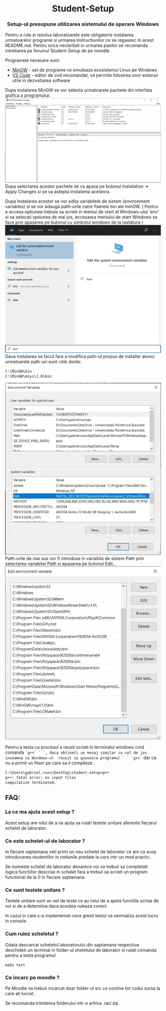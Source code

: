 <h1 align="center">Student-Setup</h1>
<h3 align="center">Setup-ul presupune utilizarea sistemului de operare Windows</h3>

Pentru a rula si rezolva laboratoarele este obligatorie instalarea urmatoarelor programe si urmarea instructiunilor ce se regasesc in acest README.md. Pentru orice neclaritati in urmarea pasilor se recomanda intrebarea pe forumul Student-Setup de pe moodle.

Programele necesare sunt:
 - [MinGW](https://sourceforge.net/projects/mingw/) - set de programe ce emuleaza ecosistemul Linux pe Windows
 - [VS Code](https://code.visualstudio.com/) - editor de cod recomandat, ce permite folosirea unor extensii utile in dezvoltarea software

 Dupa instalarea MinGW se vor selecta urmatoarele pachete din interfata grafica a programului:
 <img src="./resources/minGW.jpg">
Dupa selectarea acestor pachete se va apasa pe butonul Instalation -> Apply Changes si se va astepta instalarea acestora.

Dupa instalarea acestor se vor edita variabilele de sistem (environment variables) si se vor adauga path-urile catre fiserele bin ale minGW. ( Pentru a accesa optiunea trebuie sa scrieti in meniul de start al Windows-ului 'env' si sa selecati optiunea de mai jos, accesarea meniului de start Windows se face prin apasarea pe butonul cu simbolul windows de la tastatura )
<img src="./resources/envp0.jpg">
Daca instalarea sa facut fara a modifica path-ul propus de installer atunci urmatoarele path-uri sunt cele dorite:

``` 
C:\MinGW\bin
C:\MinGW\msys\1.0\bin
```

<img src="./resources/envp2.jpg">
Path-urile de mai sus vor fi introduse in variabila de sistem Path prin selectarea variabilei Path si apasarea pe butonul Edit...
<img src="./resources/envp3.jpg">

Pentru a testa ca procesul a reusit scrieti in terminalul windows cmd comanda `` `g++` ` `, daca obtineti un mesaj similar cu cel de jos inseamna ca Windows-ul  reusit sa gaseasca programul ` ` `g++` `` dar ca nu a primit un fiiser pe care sa il compileze :

``` 
C:\Users\gabriel.rusu\Desktop\student-setup>g++
g++: fatal error: no input files
compilation terminated.
```

## FAQ:

### La ce ma ajuta acest setup ?

Acest setup are rolul de a va ajuta sa rulati testele unitare aferente fiecarui schelet de laborator.

### Ce este schelet-ul de laborator ?

In fiecare saptamana veti primi un nou schelet de laborator ce are ca scop introducerea studentilor in notiunile predate la curs intr-un mod practic.

Se numeste schelet de laborator deoarece voi va trebuii sa completati logica functiilor descrise in schelet fara a trebuii sa scrieti un program functional de la 0 in fiecare saptamana.

### Ce sunt testele unitare ?

Testele unitare sunt un set de teste ce au rolul de a apela functiile scrise de voi si de a determina daca acestea ruleaza corect.

In cazul in care s-a implementat ceva gresit testul va semnaliza acest lucru in consola

### Cum rulez scheletul ?

Odata descarcat scheletul laboratorului din saptamana respectiva deschideti un terminal in folder-ul sheletului de laborator si rulati comanda pentru a testa programul

``` 
make test
```

### Ce incarc pe moodle ?

Pe Moodle va trebuii incarcat doar folder-ul src ce contine tot codul sursa la care ati lucrat.

Se recomanda trimiterea folderului intr-o arhiva .rar/.zip
